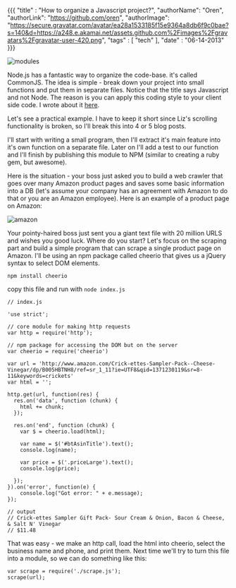 {{{
  "title" : "How to organize a Javascript project?",
  "authorName": "Oren",
  "authorLink": "https://github.com/oren",
  "authorImage": "https://secure.gravatar.com/avatar/ea28a1533185f15e9364a8db6f9c0bae?s=140&d=https://a248.e.akamai.net/assets.github.com%2Fimages%2Fgravatars%2Fgravatar-user-420.png",
  "tags" : [ "tech" ],
  "date" : "06-14-2013"
}}}

![modules](http://trustonteachestech.files.wordpress.com/2013/05/lego-bricks.jpg)

Node.js has a fantastic way to organize the code-base. it's called CommonJS.
The idea is simple - break down your project into small functions and put them in separate files.
Notice that the title says Javascript and not Node. The reason is you can apply this coding style to your client side code.
I wrote about it [here](http://engineering.yp.com/post/browserify).

Let's see a practical example. I have to keep it short since Liz's scrolling functionality is broken, so I'll break this into 4 or 5 blog posts.

I'll start with writing a small program, then I'll extract it's main feature into it's own function on a separate file.
Later on I'll add a test to our function and I'll finish by publishing this module to NPM (similar to creating a ruby gem, but awesome).

Here is the situation - your boss just asked you to build a web crawler that goes over many Amazon product pages and saves some basic information into a DB (let's assume your company has an agreement with Amazon to do that or you are an Amazon employee). Here is an example of a product page on Amazon:

![amazon](http://i.imgur.com/jAfIhGh.png)

Your pointy-haired boss just sent you a giant text file with 20 million URLS and wishes you good luck.
Where do you start? Let's focus on the scraping part and build a simple program that can scrape a single product page on Amazon.
I'll be using an npm package called cheerio that gives us a jQuery syntax to select DOM elements.

`npm install cheerio`

copy this file and run with `node index.js`

    // index.js

    'use strict';

    // core module for making http requests
    var http = require('http');

    // npm package for accessing the DOM but on the server
    var cheerio = require('cheerio')

    var url = 'http://www.amazon.com/Crick-ettes-Sampler-Pack--Cheese-Vinegar/dp/B005HBTNH8/ref=sr_1_11?ie=UTF8&qid=1371230119&sr=8-11&keywords=crickets'
    var html = '';

    http.get(url, function(res) {
      res.on('data', function (chunk) {
        html += chunk;
      });

      res.on('end', function (chunk) {
        var $ = cheerio.load(html);

        var name = $('#btAsinTitle').text();
        console.log(name);

        var price = $('.priceLarge').text();
        console.log(price);

      });
    }).on('error', function(e) {
        console.log("Got error: " + e.message);
    });

    // output
    // Crick-ettes Sampler Gift Pack- Sour Cream & Onion, Bacon & Cheese, & Salt N' Vinegar
    // $11.48

That was easy - we make an http call, load the html into cheerio, select the business name and phone, and print them.  Next time we'll try to turn this file into a module, so we can do something like this:

    var scrape = require('./scrape.js');
    scrape(url);
